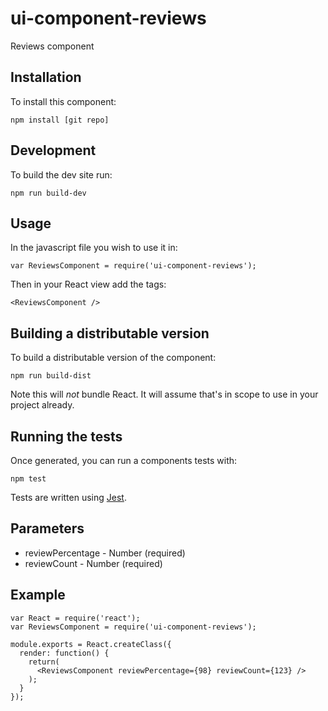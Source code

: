 # ui-component-reviews
Reviews component

## Installation
To install this component:

`npm install [git repo]`

## Development
To build the dev site run:

`npm run build-dev`

## Usage
In the javascript file you wish to use it in:

`var ReviewsComponent = require('ui-component-reviews');`

Then in your React view add the tags:

`<ReviewsComponent />`

## Building a distributable version
To build a distributable version of the component:

`npm run build-dist`

Note this will *not* bundle React. It will assume that's in scope to use in your project already.

## Running the tests
Once generated, you can run a components tests with:

`npm test`

Tests are written using [Jest](https://facebook.github.io/jest/).

## Parameters

* reviewPercentage - Number (required)
* reviewCount - Number (required)

## Example

```
var React = require('react');
var ReviewsComponent = require('ui-component-reviews');

module.exports = React.createClass({
  render: function() {
    return(
      <ReviewsComponent reviewPercentage={98} reviewCount={123} />
    );
  }
});
```